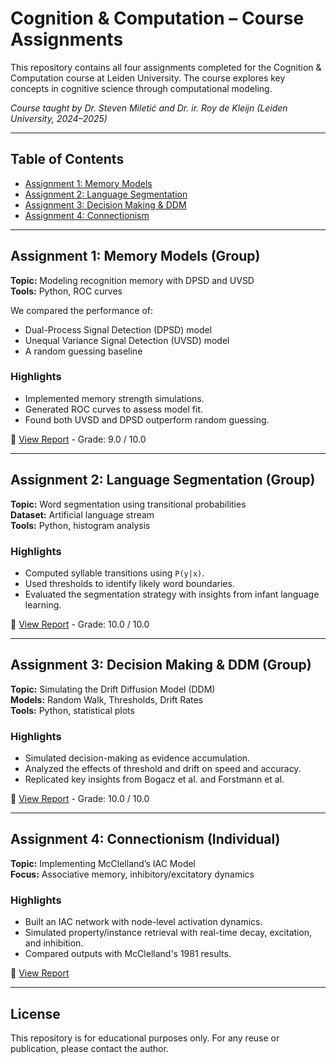 # Cognition & Computation – Course Assignments

This repository contains all four assignments completed for the Cognition & Computation course at Leiden University. The course explores key concepts in cognitive science through computational modeling.

_Course taught by Dr. Steven Miletić and Dr. ir. Roy de Kleijn (Leiden University, 2024–2025)_

---

## Table of Contents

- [Assignment 1: Memory Models](#assignment-1-memory-models-group)
- [Assignment 2: Language Segmentation](#assignment-2-language-segmentation-group)
- [Assignment 3: Decision Making & DDM](#assignment-3-decision-making--ddm-group)
- [Assignment 4: Connectionism](#assignment-4-connectionism-individual)

---

## Assignment 1: Memory Models (Group)

**Topic:** Modeling recognition memory with DPSD and UVSD  
**Tools:** Python, ROC curves

We compared the performance of:
- Dual-Process Signal Detection (DPSD) model
- Unequal Variance Signal Detection (UVSD) model
- A random guessing baseline

### Highlights
- Implemented memory strength simulations.
- Generated ROC curves to assess model fit.
- Found both UVSD and DPSD outperform random guessing.

📄 [View Report](./Assignment%201%20-%20Memory/report.pdf) - Grade: 9.0 / 10.0

---

## Assignment 2: Language Segmentation (Group)

**Topic:** Word segmentation using transitional probabilities  
**Dataset:** Artificial language stream  
**Tools:** Python, histogram analysis

### Highlights
- Computed syllable transitions using `P(y|x)`.
- Used thresholds to identify likely word boundaries.
- Evaluated the segmentation strategy with insights from infant language learning.

📄 [View Report](./Assignment%202%20-%20Language/report.pdf) - Grade: 10.0 / 10.0


---

## Assignment 3: Decision Making & DDM (Group)

**Topic:** Simulating the Drift Diffusion Model (DDM)  
**Models:** Random Walk, Thresholds, Drift Rates  
**Tools:** Python, statistical plots

### Highlights
- Simulated decision-making as evidence accumulation.
- Analyzed the effects of threshold and drift on speed and accuracy.
- Replicated key insights from Bogacz et al. and Forstmann et al.

📄 [View Report](./Assignment%203%20-%20Decision%20Making/report.pdf) - Grade: 10.0 / 10.0


---

## Assignment 4: Connectionism (Individual)

**Topic:** Implementing McClelland’s IAC Model    
**Focus:** Associative memory, inhibitory/excitatory dynamics

### Highlights
- Built an IAC network with node-level activation dynamics.
- Simulated property/instance retrieval with real-time decay, excitation, and inhibition.
- Compared outputs with McClelland's 1981 results.

📄 [View Report](./Assignment%204%20-%20Connectionism/report.pdf)

---

## License

This repository is for educational purposes only. For any reuse or publication, please contact the author.

